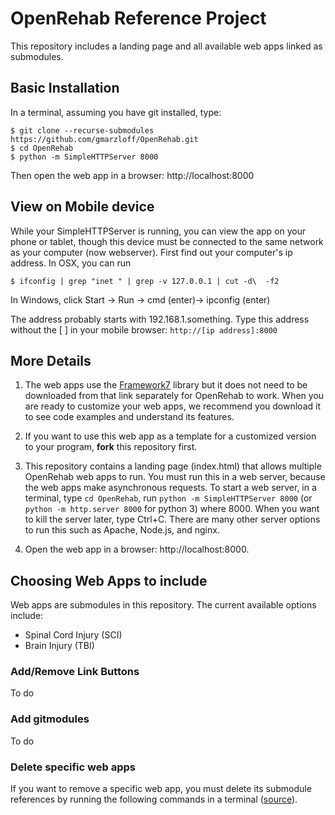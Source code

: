 # OpenRehab Reference Project
This repository includes a landing page and all available web apps linked as submodules.

## Basic Installation
In a terminal, assuming you have git installed, type: 

```
$ git clone --recurse-submodules https://github.com/gmarzloff/OpenRehab.git
$ cd OpenRehab
$ python -m SimpleHTTPServer 8000
```
Then open the web app in a browser: http://localhost:8000

## View on Mobile device
While your SimpleHTTPServer is running, you can view the app on your phone or tablet, though this device must be connected to the same network as your computer (now webserver). First find out your computer's ip address. In OSX, you can run 

```
$ ifconfig | grep "inet " | grep -v 127.0.0.1 | cut -d\  -f2
```
In Windows, click Start -> Run -> cmd (enter)-> ipconfig (enter)

The address probably starts with 192.168.1.something. Type this address without the [ ] in your mobile browser: ```http://[ip address]:8000```

## More Details

1. The web apps use the [Framework7](https://framework7.io) library but it does not need to be downloaded from that link separately for OpenRehab to work. When you are ready to customize your web apps, we recommend you download it to see code examples and understand its features.

2. If you want to use this web app as a template for a customized version to your program, **fork** this repository first. 

3. This repository contains a landing page (index.html) that allows multiple OpenRehab web apps to run. You must run this in a web server, because the web apps make asynchronous requests. To start a web server, in a terminal, type ```cd OpenRehab```, run ```python -m SimpleHTTPServer 8000``` (or ```python -m http.server 8000``` for python 3) where 8000.  When you want to kill the server later, type Ctrl+C. There are many other server options to run this such as Apache, Node.js, and nginx. 

4. Open the web app in a browser: http://localhost:8000.

## Choosing Web Apps to include
Web apps are submodules in this repository. The current available options include:

  * Spinal Cord Injury (SCI)
  * Brain Injury (TBI)
  
 ### Add/Remove Link Buttons
 To do
 
 ### Add gitmodules
 To do
 
 ### Delete specific web apps
 If you want to remove a specific web app, you must delete its submodule references by running the following commands in a terminal ([source](https://davidwalsh.name/git-remove-submodule)).
 
